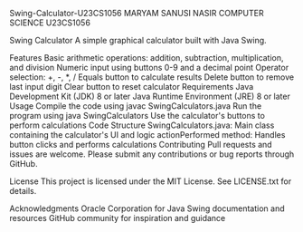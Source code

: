Swing-Calculator-U23CS1056
MARYAM SANUSI NASIR COMPUTER SCIENCE U23CS1056

Swing Calculator
A simple graphical calculator built with Java Swing.

Features
Basic arithmetic operations: addition, subtraction, multiplication, and division
Numeric input using buttons 0-9 and a decimal point
Operator selection: +, -, *, /
Equals button to calculate results
Delete button to remove last input digit
Clear button to reset calculator
Requirements
Java Development Kit (JDK) 8 or later
Java Runtime Environment (JRE) 8 or later
Usage
Compile the code using javac SwingCalculators.java
Run the program using java SwingCalculators
Use the calculator's buttons to perform calculations
Code Structure
SwingCalculators.java: Main class containing the calculator's UI and logic
actionPerformed method: Handles button clicks and performs calculations
Contributing
Pull requests and issues are welcome. Please submit any contributions or bug reports through GitHub.

License
This project is licensed under the MIT License. See LICENSE.txt for details.

Acknowledgments
Oracle Corporation for Java Swing documentation and resources
GitHub community for inspiration and guidance
